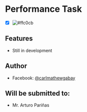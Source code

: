 # Performance Task
- [x]  ![#ffc0cb](https://via.placeholder.com/10/ffc0cb?text=+)

## Features
- Still in development

## Author

- Facebook: [@carlmathewgabay](https://www.facebook.com/carlmathewgabay)

## Will be submitted to:

- Mr. Arturo Pariñas
